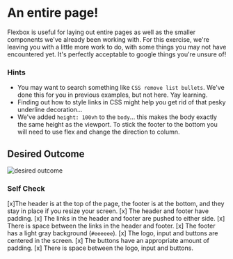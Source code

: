 # An entire page!

Flexbox is useful for laying out entire pages as well as the smaller components we've already been working with. For this exercise, we're leaving you with a little more work to do, with some things you may not have encountered yet. It's perfectly acceptable to google things you're unsure of!

### Hints
- You may want to search something like `CSS remove list bullets`.  We've done this for you in previous examples, but not here. Yay learning.
- Finding out how to style links in CSS might help you get rid of that pesky underline decoration...
- We've added `height: 100vh` to the `body`... this makes the body exactly the same height as the viewport. To stick the footer to the bottom you will need to use flex and change the direction to column.

## Desired Outcome
![desired outcome](./desired-outcome.png)

### Self Check

[x]The header is at the top of the page, the footer is at the bottom, and they stay in place if you resize your screen.
[x] The header and footer have padding.
[x] The links in the header and footer are pushed to either side.
[x] There is space between the links in the header and footer.
[x] The footer has a light gray background (`#eeeeee`).
[x] The logo, input and buttons are centered in the screen.
[x] The buttons have an appropriate amount of padding.
[x] There is space between the logo, input and buttons.
